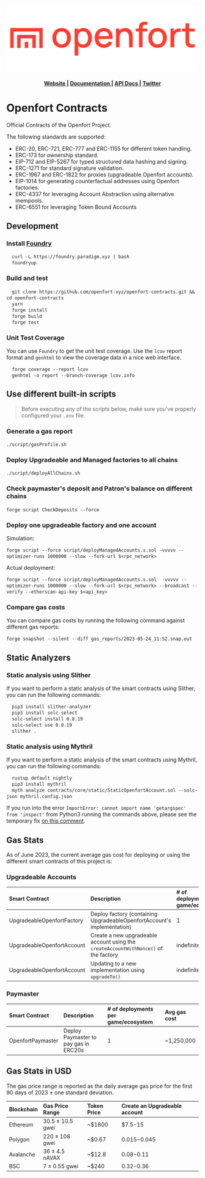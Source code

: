 ![Openfort Protocol][banner-image]

<div align="center">
  <h4>
    <a href="https://www.openfort.xyz/">
      Website
    </a>
    <span> | </span>
    <a href="https://www.openfort.xyz/docs">
      Documentation
    </a>
    <span> | </span>
    <a href="https://www.openfort.xyz/docs/api">
      API Docs
    </a>
    <span> | </span>
    <a href="https://twitter.com/openfortxyz">
      Twitter
    </a>
  </h4>
</div>

[banner-image]: .github/img/OpenfortRed.png

# Openfort Contracts
Official Contracts of the Openfort Project.

The following standards are supported:
- ERC-20, ERC-721, ERC-777 and ERC-1155 for different token handling.
- ERC-173 for ownership standard.
- EIP-712 and EIP-5267 for typed structured data hashing and signing.
- ERC-1271 for standard signature validation.
- ERC-1967 and ERC-1822 for proxies (upgradeable Openfort accounts).
- EIP-1014 for generating counterfactual addresses using Openfort factories.
- ERC-4337 for leveraging Account Abstraction using alternative mempools.
- ERC-6551 for leveraging Token Bound Accounts 

## Development

### Install [Foundry](https://github.com/foundry-rs/foundry#installation)
```
  curl -L https://foundry.paradigm.xyz | bash
  foundryup
```

### Build and test
```
  git clone https://github.com/openfort-xyz/openfort-contracts.git && cd openfort-contracts
  yarn
  forge install
  forge build
  forge test
```

### Unit Test Coverage

You can use `Foundry` to get the unit test coverage.
Use the `lcov` report format and `genhtml` to view the coverage data in a nice web interface.
```
  forge coverage --report lcov
  genhtml -o report --branch-coverage lcov.info
```


## Use different built-in scripts

> Before executing any of the scripts below, make sure you've properly configured your `.env` file.

### Generate a gas report

```
./script/gasProfile.sh
```

### Deploy Upgradeable and Managed factories to all chains

```
./script/deployAllChains.sh
```

### Check paymaster's deposit and Patron's balance on different chains

```
forge script CheckDeposits --force
```

### Deploy one upgradeable factory and one account

Simulation:

```
forge script --force script/deployManagedAccounts.s.sol -vvvvv --optimizer-runs 1000000 --slow --fork-url $<rpc_network>
```

Actual deployment:
```
forge script --force script/deployManagedAccounts.s.sol  -vvvvv --optimizer-runs 1000000 --slow --fork-url $<rpc_network> --broadcast --verify --etherscan-api-key $<api_key>
```

### Compare gas costs

You can compare gas costs by running the following command against different gas reports:

```
forge snapshot --silent --diff gas_reports/2023-05-24_11:52.snap.out
```

## Static Analyzers

### Static analysis using Slither
If you want to perform a static analysis of the smart contracts using Slither, you can run the following commands:

```
  pip3 install slither-analyzer
  pip3 install solc-select
  solc-select install 0.8.19
  solc-select use 0.8.19
  slither .
```

### Static analysis using Mythril
If you want to perform a static analysis of the smart contracts using Mythril, you can run the following commands:

```
  rustup default nightly
  pip3 install mythril
  myth analyze contracts/core/static/StaticOpenfortAccount.sol --solc-json mythril.config.json
```

If you run into the error `ImportError: cannot import name 'getargspec' from 'inspect'` from Python3 running the commands above, please see the temporary fix [on this comment](https://github.com/ethereum/web3.py/issues/2704#issuecomment-1333163491).

## Gas Stats

As of June 2023, the current average gas cost for deploying or using the different smart contracts of this project is:

### Upgradeable Accounts
|   Smart Contract   |    Description    |    # of deployments per game/ecosystem    |    Avg gas cost    |
| :----------------- | :---------------------------------- | :---------------------------------- | :------------------------ |
| UpgradeableOpenfortFactory | Deploy factory (containing UpgradeableOpenfortAccount's implementation) | 1 | ~3,250,000  |
|   UpgradeableOpenfortAccount  | Create a new upgradeable account using the `createAccountWithNonce()` of the factory | indefinite | ~200,000 |
|   UpgradeableOpenfortAccount  | Updating to a new implementation using `upgradeTo()` | indefinite | ~3,500  |

### Paymaster
|   Smart Contract   |    Description    |    # of deployments per game/ecosystem    |    Avg gas cost    |
| :----------------- | :---------------------------------- | :---------------------------------- | :------------------------ |
|   OpenfortPaymaster | Deploy Paymaster to pay gas in ERC20s | 1 | ~1,250,000  |


## Gas Stats in USD
The gas price range is reported as the daily average gas price for the first 90 days of 2023 ± one standard deviation.

|   Blockchain   |    Gas Price Range    |    Token Price    |     Create an Upgradeable account   |
| :------------- | :-------------------- | :---------------- |  :------ |
|  Ethereum  | 30.5 ± 10.5 gwei | ~$1800 | $7.5-15 |
|  Polygon  | 220 ± 108 gwei | ~$0.67 | $0.015-$0.045 |
|  Avalanche  | 36 ± 4.5 nAVAX | ~$12.8 |  $0.08-$0.11 |
|  BSC  | 7 ± 0.55 gwei	| ~$240 | $0.32-$0.36 |
